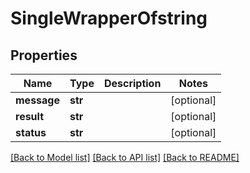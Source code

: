 # SingleWrapperOfstring

## Properties
Name | Type | Description | Notes
------------ | ------------- | ------------- | -------------
**message** | **str** |  | [optional] 
**result** | **str** |  | [optional] 
**status** | **str** |  | [optional] 

[[Back to Model list]](../README.md#documentation-for-models) [[Back to API list]](../README.md#documentation-for-api-endpoints) [[Back to README]](../README.md)

